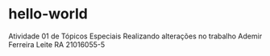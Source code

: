 # hello-world
Atividade 01 de Tópicos Especiais
Realizando alterações no trabalho
Ademir Ferreira Leite RA 21016055-5
